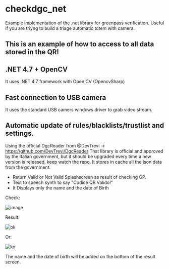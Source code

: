 # checkdgc_net
Example implementation of the .net library for greenpass verification.
Useful if you are triyng to build a triage automatic totem with camera.

## This is an example of how to access to all data stored in the QR!

## .NET 4.7 + OpenCV
It uses .NET 4.7 framework with Open CV (OpencvSharp)

## Fast connection to USB camera
It uses the standard USB camers windows driver to grab video stream.

## Automatic update of rules/blacklists/trustlist and settings.
Using the official DgcReader from @DevTrevi -> https://github.com/DevTrevi/DgcReader
That library is official and approved by the Italian government, but it should be upgraded every time a new version is released, keep watch the repo.
It stores in cache all the json data from the government.

 - Return Valid or Not Valid Splashscreen as result of checking GP.
 - Text to speech synth to say "Codice QR Valido!"
 - It Displays only the name and the date of Birth

Check: 

![image](https://user-images.githubusercontent.com/14907987/151567903-a85821ba-6cbd-4a6b-8bde-f46d70f2701f.png)

Result:

![ok](https://user-images.githubusercontent.com/14907987/151567299-54c29b7a-adac-42b4-9f81-798dc6d91a56.jpg)

Or:

![ko](https://user-images.githubusercontent.com/14907987/151567359-394be8e2-84b1-4c31-bf86-f25ab0625cc7.jpg)

The name and the date of birth will be added on the bottom of the result screen.

